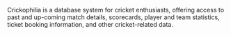 Crickophilia is a database system for cricket enthusiasts, offering access to past and up-coming match details, scorecards, player and team statistics, ticket booking information, and other cricket-related data.
